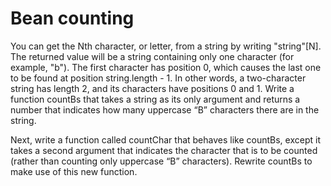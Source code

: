 # Bean counting

You can get the Nth character, or letter, from a string by writing "string"[N].
The returned value will be a string containing only one character (for example,
"b"). The first character has position 0, which causes the last one to be found at
position string.length - 1. In other words, a two-character string has length
2, and its characters have positions 0 and 1.
Write a function countBs that takes a string as its only argument and returns
a number that indicates how many uppercase “B” characters there are in the
string.

Next, write a function called countChar that behaves like countBs, except
it takes a second argument that indicates the character that is to be counted
(rather than counting only uppercase “B” characters). Rewrite countBs to
make use of this new function.
